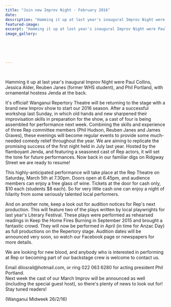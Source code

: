 ```yaml
---
title: "Join new Improv Night - February 2016"
date: 
description: "Hamming it up at last year's inaugural Improv Night were Paul Collins, Jessica Alder, Reuben Janes (former WHS student), and Phil Portland, with ornamental hostess Jenda at the back."
featured-image: 
excerpt: "Hamming it up at last year's inaugural Improv Night were Paul Collins, Jessica Alder, Reuben Janes (former WHS student), and Phil Portland, with ornamental hostess Jenda at the back."
image_gallery:
	
	
	
	
	
---
```


<p>&nbsp;</p>
<p>Hamming it up at last year's inaugural Improv Night were Paul Collins, Jessica Alder, Reuben Janes (former WHS student), and Phil Portland, with ornamental hostess Jenda at the back.</p>
<p>It's official! Wanganui Repertory Theatre will be returning to the stage with a brand new Improv show to start our 2016 season. After a successful workshop last Sunday, in which old hands and new sharpened their improvisation skills in preparation for the show, a cast of four is being assembled for performance next week. Combining the skills and experience of three Rep committee members (Phil Hudson, Reuben Janes and James Graves), these evenings will become regular events to provide some much-needed comedy relief throughout the year. We are aiming to replicate the promising success of the first night held in July last year. Hosted by the flamboyant Jenda, and featuring a seasoned cast of Rep actors, it will set the tone for future performances. Now back in our familiar digs on Ridgway Street we are ready to resume!</p>
<p>This highly-anticipated performance will take place at the Rep Theatre on Saturday, March 5th at 7.30pm. Doors open at 6.45pm, and audience members can enjoy a free glass of wine. Tickets at the door for cash only, $10 each (students $8 each). So for very little cash one can enjoy a night of hilarity from some seriously talented local performers.</p>
<p>And on another note, keep a look out for audition notices for Rep's next production. This will feature two of the plays written by local playwrights for last year's Literary Festival. These plays were performed as rehearsed readings in Keep the Home Fires Burning in September 2015 and brought a fantastic crowd. They will now be performed in April (in time for Anzac Day) as full productions on the Repertory stage. Audition dates will be announced very soon, so watch our Facebook page or newspapers for more details.</p>
<p>We are looking for new blood, and anybody who is interested in performing at Rep or becoming part of our backstage crew is welcome to contact us.</p>
<p>Email dilosrail@hotmail.com, or ring 022 063 6280 for acting president Phil Portland.<br />Next week the cast of our March Improv will be announced as well (including the special guest host), so there's plenty of news to look out for! Stay tuned readers!</p>
<p>(Wanganui Midweek 26/2/16)</p>

